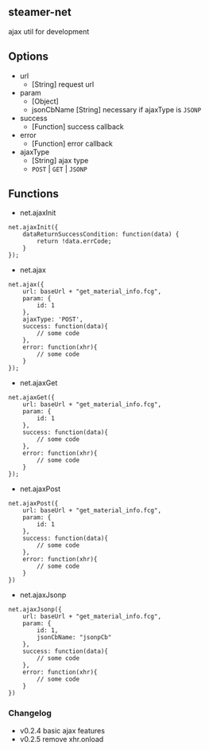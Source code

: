 ## steamer-net
ajax util for development


## Options
* url
	- [String] request url
* param
	- [Object]
	- jsonCbName [String] necessary if ajaxType is `JSONP`
* success
	- [Function] success callback
* error
	- [Function] error callback
* ajaxType
	- [String] ajax type
	- `POST` | `GET` | `JSONP`


## Functions
* net.ajaxInit
```
net.ajaxInit({
	dataReturnSuccessCondition: function(data) {
        return !data.errCode;
    }
});
```

* net.ajax
```
net.ajax({
    url: baseUrl + "get_material_info.fcg",
    param: {
    	id: 1
    },
    ajaxType: 'POST',
    success: function(data){
       	// some code
    },
    error: function(xhr){
    	// some code
    }
});
```

* net.ajaxGet
```
net.ajaxGet({
    url: baseUrl + "get_material_info.fcg",
    param: {
    	id: 1
    },
    success: function(data){
       	// some code
    },
    error: function(xhr){
    	// some code
    }
});
```

* net.ajaxPost
```
net.ajaxPost({
    url: baseUrl + "get_material_info.fcg",
    param: {
    	id: 1
    },
    success: function(data){
       	// some code
    },
    error: function(xhr){
    	// some code
    }
})
```
* net.ajaxJsonp
```
net.ajaxJsonp({
    url: baseUrl + "get_material_info.fcg",
    param: {
    	id: 1,
    	jsonCbName: "jsonpCb"
    },
    success: function(data){
       	// some code
    },
    error: function(xhr){
    	// some code
    }
})
```

### Changelog
* v0.2.4 basic ajax features
* v0.2.5 remove xhr.onload